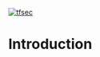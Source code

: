 [![tfsec](https://github.com/raintreeinc/fox-rehab/actions/workflows/tfsec-analysis.yml/badge.svg)](https://github.com/raintreeinc/fox-rehab/actions/workflows/tfsec-analysis.yml)
# Introduction
